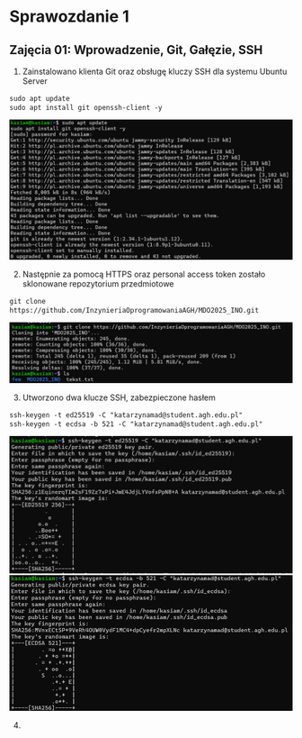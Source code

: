 # Sprawozdanie 1 
## Zajęcia 01: Wprowadzenie, Git, Gałęzie, SSH

1. Zainstalowano klienta Git oraz obsługę kluczy SSH dla systemu Ubuntu Server 
```
sudo apt update
sudo apt install git openssh-client -y
```
![obraz](KM/lab1/zajecia/1.png)

2. Następnie za pomocą HTTPS oraz personal access token zostało sklonowane repozytorium przedmiotowe
```
git clone https://github.com/InzynieriaOprogramowaniaAGH/MDO2025_INO.git
```
![obraz](KM/lab1/zajecia/klonowanie_https.png)

3. Utworzono dwa klucze SSH, zabezpieczone hasłem
```
ssh-keygen -t ed25519 -C "katarzynamad@student.agh.edu.pl"
ssh-keygen -t ecdsa -b 521 -C "katarzynamad@student.agh.edu.pl"
```
![obraz](KM/lab1/zajecia/klucz_gen1.png)
![obraz](KM/lab1/zajecia/klucz_ecdsa.png)

4. 


